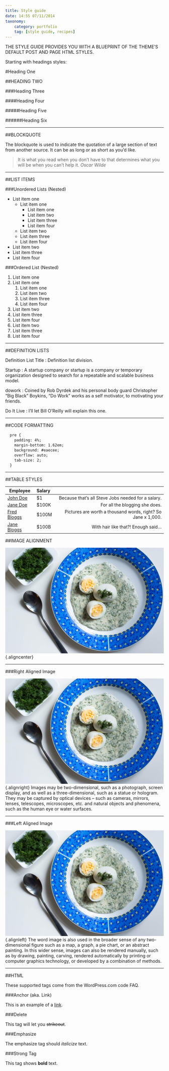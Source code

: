 ```yaml
---
title: Style guide
date: 14:55 07/11/2014
taxonomy:
    category: portfolio
    tag: [style guide, recipes]
---
```


THE STYLE GUIDE PROVIDES YOU WITH A BLUEPRINT OF THE THEME’S DEFAULT POST AND PAGE HTML STYLES.

Starting with headings styles:

#Heading One

##HEADING TWO

###Heading Three

####Heading Four

#####Heading Five

######Heading Six

___

##BLOCKQUOTE

The blockquote is used to indicate the quotation of a large section of text from another source. It can be as long or as short as you’d like.

>It is what you read when you don’t have to that determines what you will be when you can’t help it.
<cite>Oscar Wilde</cite>

___

##LIST ITEMS

###Unordered Lists (Nested)

* List item one
  * List item one
      * List item one
      * List item two
      * List item three
      * List item four
  * List item two
  * List item three
  * List item four
* List item two
* List item three
* List item four

###Ordered List (Nested)

1. List item one
  1. List item one
      1. List item one
      2. List item two
      3. List item three
      4. List item four
  2. List item two
  3. List item three
  4. List item four
2. List item two
3. List item three
4. List item four

___

##DEFINITION LISTS

Definition List Title
  : Definition list division.

Startup
  : A startup company or startup is a company or temporary organization designed to search for a repeatable and scalable business model.

dowork
  : Coined by Rob Dyrdek and his personal body guard Christopher “Big Black” Boykins, “Do Work” works as a self motivator, to motivating your friends.

Do It Live
  : I’ll let Bill O’Reilly will explain this one.

___

##CODE FORMATTING

      pre {
      	padding: 4%;
      	margin-bottom: 1.62em;
      	background: #eaecee;
      	overflow: auto;
      	tab-size: 2;
      }

___

##TABLE STYLES

| Employee | Salary |                   |
| ------------- |:-------------| -----:|
| [John Doe](http://www.getgrav.org)     | $1 | Because that’s all Steve Jobs needed for a salary. |
| [Jane Doe](http://www.getgrav.org)      | $100K      |   For all the blogging she does. |
| [Fred Bloggs](http://www.getgrav.org) | $100M	      |    Pictures are worth a thousand words, right? So Jane x 1,000. |
| [Jane Bloggs](http://www.getgrav.org) | $100B      |    With hair like that?! Enough said… |


##IMAGE ALIGNMENT

![Image](foodiesfeed.com_typical-czech-dill-gravy2.jpg?resize=597,397) {.aligncenter}

___

###Right Aligned Image

![Image](foodiesfeed.com_typical-czech-dill-gravy2.jpg?resize=240,160) {.alignright}
Images may be two-dimensional, such as a photograph, screen display, and as well as a three-dimensional, such as a statue or hologram. They may be captured by optical devices – such as cameras, mirrors, lenses, telescopes, microscopes, etc. and natural objects and phenomena, such as the human eye or water surfaces.

___

###Left Aligned Image

![Image](foodiesfeed.com_typical-czech-dill-gravy2.jpg?resize=240,160) {.alignleft}
The word image is also used in the broader sense of any two-dimensional figure such as a map, a graph, a pie chart, or an abstract painting. In this wider sense, images can also be rendered manually, such as by drawing, painting, carving, rendered automatically by printing or computer graphics technology, or developed by a combination of methods.

___

##HTML

These supported tags come from the WordPress.com code FAQ.

###Anchor  (aka. Link)

This is an example of a [link](http://www.getgrav.org).

###Delete

This tag will let you ~~strikeout~~.

###Emphasize

The emphasize tag should *italicize* text.

###Strong Tag

This tag shows **bold** text.
